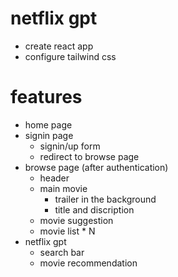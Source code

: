 # netflix gpt
- create react app
- configure tailwind css

# features
- home page 
- signin page 
    - signin/up form
    - redirect to browse page 
- browse page (after authentication)
    - header
    - main movie 
        - trailer in the background
        - title and discription 
    - movie suggestion 
    - movie list * N
- netflix gpt 
    - search bar 
    - movie recommendation 


